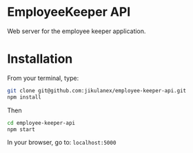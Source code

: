 # EmployeeKeeper API

Web server for the employee keeper application.

# Installation

From your terminal, type:

```sh
git clone git@github.com:jikulanex/employee-keeper-api.git
npm install
```

Then

```sh
cd employee-keeper-api
npm start
```

In your browser, go to: `localhost:5000`
